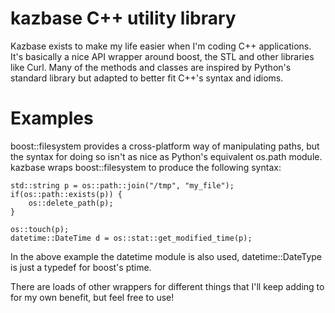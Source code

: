 # kazbase C++ utility library

Kazbase exists to make my life easier when I'm coding C++ applications. It's basically a nice API wrapper around boost, the STL and other libraries like Curl. Many of the methods and classes are inspired by Python's standard library but adapted to better fit C++'s syntax and idioms.

# Examples

boost::filesystem provides a cross-platform way of manipulating paths, but the syntax for doing so isn't as nice as Python's equivalent os.path module. kazbase wraps boost::filesystem to produce the following syntax:

```
std::string p = os::path::join("/tmp", "my_file");
if(os::path::exists(p)) {
    os::delete_path(p);
}

os::touch(p);
datetime::DateTime d = os::stat::get_modified_time(p);
```

In the above example the datetime module is also used, datetime::DateType is just a typedef for boost's ptime.

There are loads of other wrappers for different things that I'll keep adding to for my own benefit, but feel free to use!
